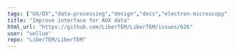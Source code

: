 ```yaml
---
tags: ["UX/DX","data-processing","design","docs","electron-microscopy","image-processing","python"]
title: "Improve interface for AUX data"
html_url: "https://github.com/LiberTEM/LiberTEM/issues/626"
user: "uellue"
repo: "LiberTEM/LiberTEM"
---
```


